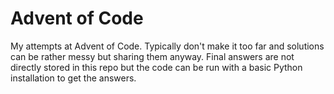 # Advent of Code 

My attempts at Advent of Code. Typically don't make it too far and solutions can be rather messy but sharing them anyway. Final answers are not directly stored in this repo but the code can be run with a basic Python installation to get the answers.
